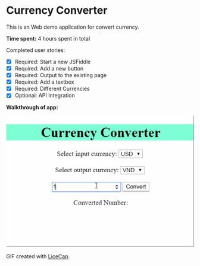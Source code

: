 # Currency Converter

This is an Web demo application for convert currency.

**Time spent:** 4 hours spent in total

Completed user stories:

 * [x] Required: Start a new JSFiddle
 * [x] Required: Add a new button
 * [x] Required: Output to the existing page
 * [x] Required: Add a textbox
 * [x] Required: Different Currencies
 * [x] Optional: API Integration

**Walkthrough of app:**

![Video Walkthrough](currency_converter.gif)

GIF created with [LiceCap](http://www.cockos.com/licecap/).
